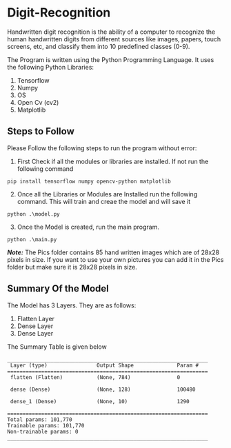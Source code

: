 # Digit-Recognition

Handwritten digit recognition is the ability of a computer to recognize the human handwritten digits from different sources like images, papers, touch screens, etc, and classify them into 10 predefined classes (0-9).

The Program is written using the Python Programming Language. It uses the following Python Libraries:
1. Tensorflow
2. Numpy
3. OS
4. Open Cv (cv2)
5. Matplotlib


## Steps to Follow

Please Follow the following steps to run the program without error:
1. First Check if all the modules or libraries are installed. If not run the following command
``` 
pip install tensorflow numpy opencv-python matplotlib
```

2. Once all the Libraries or Modules are Installed run the following command. This will train and creae the model and will save it
```
python .\model.py
```


3. Once the Model is created, run the main program.
```
python .\main.py
```

***Note:***
The Pics folder contains 85 hand written images which are of 28x28 pixels in size.
If you want to use your own pictures you can add it in the Pics folder but make sure it is 28x28 pixels in size.



## Summary Of the Model
The Model has 3 Layers. They are as follows:
1. Flatten Layer
2. Dense Layer
3. Dense Layer

The Summary Table is given below


```Model: "sequential"
_________________________________________________________________
 Layer (type)                Output Shape              Param #
=================================================================
 flatten (Flatten)           (None, 784)               0

 dense (Dense)               (None, 128)               100480

 dense_1 (Dense)             (None, 10)                1290

=================================================================
Total params: 101,770
Trainable params: 101,770
Non-trainable params: 0
_________________________________________________________________
```

